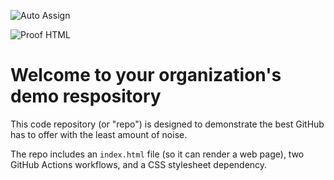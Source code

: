 ![Auto Assign](https://github.com/org220/demo-repository/actions/workflows/auto-assign.yml/badge.svg)

![Proof HTML](https://github.com/org220/demo-repository/actions/workflows/proof-html.yml/badge.svg)

# Welcome to your organization's demo respository
This code repository (or "repo") is designed to demonstrate the best GitHub has to offer with the least amount of noise.

The repo includes an `index.html` file (so it can render a web page), two GitHub Actions workflows, and a CSS stylesheet dependency.

